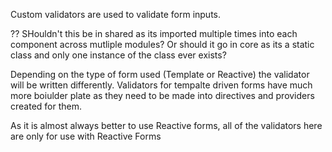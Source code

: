 Custom validators are used to validate form inputs.

?? SHouldn't this be in shared as its imported multiple times into each component across mutliple modules?
Or should it go in core as its a static class and only one instance of the class ever exists?

Depending on the type of form used (Template or Reactive) the validator will be written differently. Validators for tempalte driven forms have much more boiulder plate as they need to be made into directives and providers created for them.

As it is almost always better to use Reactive forms, all of the validators here are only for use with Reactive Forms
